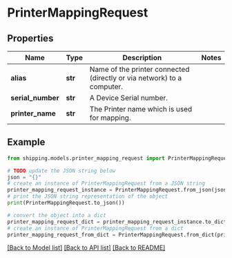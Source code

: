 # PrinterMappingRequest


## Properties

Name | Type | Description | Notes
------------ | ------------- | ------------- | -------------
**alias** | **str** | Name of the printer connected (directly or via network) to a computer. | 
**serial_number** | **str** | A Device Serial number. | 
**printer_name** | **str** | The Printer name which is used for mapping. | 

## Example

```python
from shipping.models.printer_mapping_request import PrinterMappingRequest

# TODO update the JSON string below
json = "{}"
# create an instance of PrinterMappingRequest from a JSON string
printer_mapping_request_instance = PrinterMappingRequest.from_json(json)
# print the JSON string representation of the object
print(PrinterMappingRequest.to_json())

# convert the object into a dict
printer_mapping_request_dict = printer_mapping_request_instance.to_dict()
# create an instance of PrinterMappingRequest from a dict
printer_mapping_request_from_dict = PrinterMappingRequest.from_dict(printer_mapping_request_dict)
```
[[Back to Model list]](../README.md#documentation-for-models) [[Back to API list]](../README.md#documentation-for-api-endpoints) [[Back to README]](../README.md)


